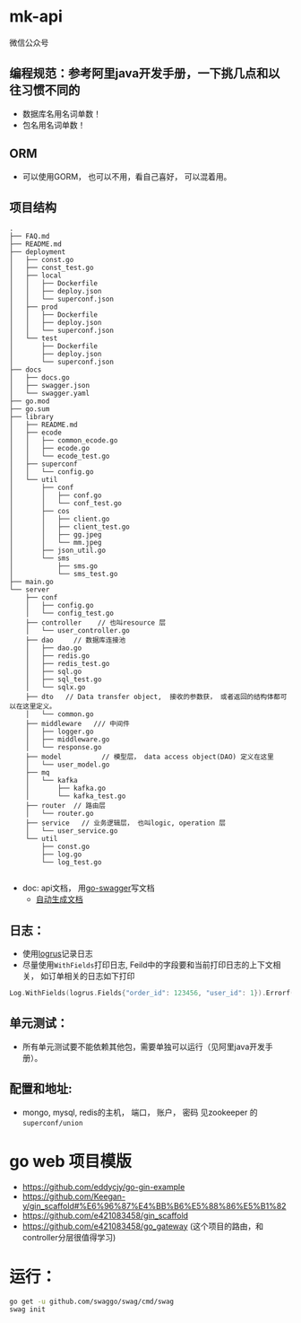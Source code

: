 # mk-api
微信公众号

## 编程规范：参考阿里java开发手册，一下挑几点和以往习惯不同的

- 数据库名用名词单数！
- 包名用名词单数！



## ORM
- 可以使用GORM， 也可以不用，看自己喜好， 可以混着用。


## 项目结构

```
.
├── FAQ.md
├── README.md
├── deployment
│   ├── const.go
│   ├── const_test.go
│   ├── local
│   │   ├── Dockerfile
│   │   ├── deploy.json
│   │   └── superconf.json
│   ├── prod
│   │   ├── Dockerfile
│   │   ├── deploy.json
│   │   └── superconf.json
│   └── test
│       ├── Dockerfile
│       ├── deploy.json
│       └── superconf.json
├── docs
│   ├── docs.go
│   ├── swagger.json
│   └── swagger.yaml
├── go.mod
├── go.sum
├── library
│   ├── README.md
│   ├── ecode
│   │   ├── common_ecode.go
│   │   ├── ecode.go
│   │   └── ecode_test.go
│   ├── superconf
│   │   └── config.go
│   └── util
│       ├── conf
│       │   ├── conf.go
│       │   └── conf_test.go
│       ├── cos
│       │   ├── client.go
│       │   ├── client_test.go
│       │   ├── gg.jpeg
│       │   └── mm.jpeg
│       ├── json_util.go
│       └── sms
│           ├── sms.go
│           └── sms_test.go
├── main.go
└── server
    ├── conf
    │   ├── config.go
    │   └── config_test.go
    ├── controller    // 也叫resource 层
    │   └── user_controller.go
    ├── dao     // 数据库连接池
    │   ├── dao.go
    │   ├── redis.go
    │   ├── redis_test.go
    │   ├── sql.go
    │   ├── sql_test.go
    │   └── sqlx.go
    ├── dto   // Data transfer object,  接收的参数获， 或者返回的结构体都可以在这里定义。
    │   └── common.go
    ├── middleware   /// 中间件
    │   ├── logger.go
    │   ├── middleware.go
    │   └── response.go
    ├── model          // 模型层， data access object(DAO) 定义在这里
    │   └── user_model.go
    ├── mq
    │   └── kafka
    │       ├── kafka.go
    │       └── kafka_test.go
    ├── router  // 路由层
    │   └── router.go
    ├── service   // 业务逻辑层， 也叫logic, operation 层
    │   └── user_service.go
    └── util
        ├── const.go
        ├── log.go
        └── log_test.go


```

- doc: api文档， 用[go-swagger](https://goswagger.io/tutorial/todo-list.html)写文档
    - [自动生成文档](https://juejin.im/post/5b05138cf265da0ba7701a37)

## 日志：
- 使用[logrus](https://github.com/sohlich/elogrus)记录日志
- 尽量使用`WithFields`打印日志, Feild中的字段要和当前打印日志的上下文相关， 如订单相关的日志如下打印

```go
Log.WithFields(logrus.Fields{"order_id": 123456, "user_id": 1}).Errorf("订单付款失败: err: %s", err)
```

## 单元测试：
 
- 所有单元测试要不能依赖其他包，需要单独可以运行（见阿里java开发手册）。 

## 配置和地址:

- mongo, mysql, redis的主机， 端口， 账户， 密码 见zookeeper 的`superconf/union`

# go web 项目模版
 - https://github.com/eddycjy/go-gin-example
 - https://github.com/Keegan-y/gin_scaffold#%E6%96%87%E4%BB%B6%E5%88%86%E5%B1%82
 - https://github.com/e421083458/gin_scaffold
 - https://github.com/e421083458/go_gateway (这个项目的路由，和controller分层很值得学习)
 
 
# 运行： 
```bash
go get -u github.com/swaggo/swag/cmd/swag 
swag init

```